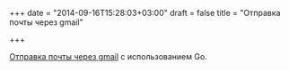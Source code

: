 +++
date = "2014-09-16T15:28:03+03:00"
draft = false
title = "Отправка почты через gmail"

+++

<p><a href="http://nathanleclaire.com/blog/2013/12/17/sending-email-from-gmail-using-golang/">Отправка почты через gmail</a> с использованием Go.</p>

